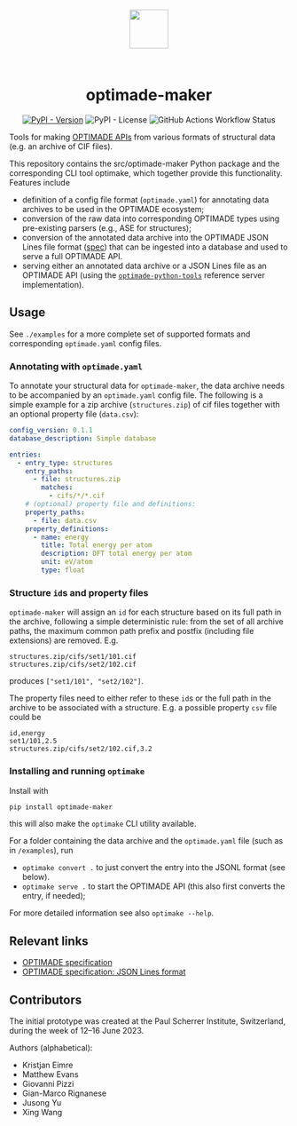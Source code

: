 <div align="center" style="padding: 2em;">
<span style="padding: 1em">
<img height="70px" align="center" src="https://matsci.org/uploads/default/original/2X/b/bd2f59b3bf14fb046b74538750699d7da4c19ac1.svg">
</span>
</div>

# <div align="center">optimade-maker</div>

<div align="center">

[![PyPI - Version](https://img.shields.io/pypi/v/optimade-maker?color=4CC61E)](https://pypi.org/project/optimade-maker/)
![PyPI - License](https://img.shields.io/pypi/l/optimade-maker?color=blue)
![GitHub Actions Workflow Status](https://img.shields.io/github/actions/workflow/status/materialscloud-org/optimade-maker/ci.yml)

</div>

Tools for making [OPTIMADE APIs](https://optimade.org) from various formats of structural data (e.g. an archive of CIF files).

This repository contains the src/optimade-maker Python package and the corresponding CLI tool optimake, which together provide this functionality. Features include

- definition of a config file format (`optimade.yaml`) for annotating data archives to be used in the OPTIMADE ecosystem;
- conversion of the raw data into corresponding OPTIMADE types using pre-existing parsers (e.g., ASE for structures);
- conversion of the annotated data archive into the OPTIMADE JSON Lines file format ([spec](https://github.com/Materials-Consortia/OPTIMADE/blob/develop/optimade.rst#the-optimade-json-lines-format-for-database-exchange)) that can be ingested into a database and used to serve a full OPTIMADE API.
- serving either an annotated data archive or a JSON Lines file as an OPTIMADE API (using the [`optimade-python-tools`](https://github.com/Materials-Consortia/optimade-python-tools/)
  reference server implementation).

## Usage

See `./examples` for a more complete set of supported formats and corresponding `optimade.yaml` config files.

### Annotating with `optimade.yaml`

To annotate your structural data for `optimade-maker`, the data archive needs to be accompanied by an `optimade.yaml` config file. The following is a simple example for a zip archive (`structures.zip`) of cif files together with an optional property file (`data.csv`):

```yaml
config_version: 0.1.1
database_description: Simple database

entries:
  - entry_type: structures
    entry_paths:
      - file: structures.zip
        matches:
          - cifs/*/*.cif
    # (optional) property file and definitions:
    property_paths:
      - file: data.csv
    property_definitions:
      - name: energy
        title: Total energy per atom
        description: DFT total energy per atom
        unit: eV/atom
        type: float
```

### Structure `id`s and property files

`optimade-maker` will assign an `id` for each structure based on its full path in the archive, following a simple deterministic rule: from the set of all archive paths, the maximum common path prefix and postfix (including file extensions) are removed. E.g.

```
structures.zip/cifs/set1/101.cif
structures.zip/cifs/set2/102.cif
```

produces `["set1/101", "set2/102"]`.

The property files need to either refer to these `id`s or the full path in the archive to be associated with a structure. E.g. a possible property `csv` file could be

```csv
id,energy
set1/101,2.5
structures.zip/cifs/set2/102.cif,3.2
```

### Installing and running `optimake`

Install with

```bash
pip install optimade-maker
```

this will also make the `optimake` CLI utility available.

For a folder containing the data archive and the `optimade.yaml` file (such as in `/examples`), run

- `optimake convert .` to just convert the entry into the JSONL format (see below).
- `optimake serve .` to start the OPTIMADE API (this also first converts the entry, if needed);

For more detailed information see also `optimake --help`.

## Relevant links

- [OPTIMADE specification](https://github.com/Materials-Consortia/OPTIMADE/blob/develop/optimade.rst)
- [OPTIMADE specification: JSON Lines format](https://github.com/Materials-Consortia/OPTIMADE/blob/develop/optimade.rst#the-optimade-json-lines-format-for-database-exchange)

## Contributors

The initial prototype was created at the Paul Scherrer Institute, Switzerland, during the week of 12–16 June 2023.

Authors (alphabetical):

- Kristjan Eimre
- Matthew Evans
- Giovanni Pizzi
- Gian-Marco Rignanese
- Jusong Yu
- Xing Wang
